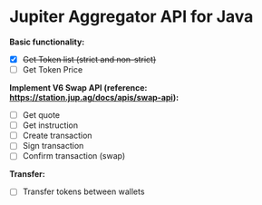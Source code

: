 # Jupiter Aggregator API for Java
 <b>Basic functionality:</b>
  - [x] ~~Get Token list (strict and non-strict)~~
  - [ ] Get Token Price

  <b>Implement V6 Swap API (reference: https://station.jup.ag/docs/apis/swap-api):</b>
   - [ ] Get quote
   - [ ] Get instruction
   - [ ] Create transaction
   - [ ] Sign transaction
   - [ ] Confirm transaction (swap)

  <b>Transfer:</b>
   - [ ] Transfer tokens between wallets
